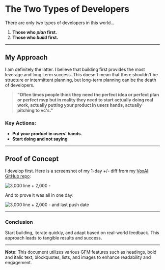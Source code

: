 # The Two Types of Developers

There are only two types of developers in this world...

1. **Those who _plan_ first.**
2. **Those who _build_ first.**

---

## My Approach

I am definitely the latter. I believe that building first provides the most leverage and long-term success. This doesn't mean that there shouldn't be structure or intermittent planning, but long-term planning can be the death of developers.

> **"Often times people think they need the perfect idea or perfect plan or perfect mvp but in reality they need to start actually doing real work, actually putting your product in users hands, actually pitching to vc's."**

### Key Actions:
- **Put your product in users' hands.**
- **Start doing and not saying**

---

## Proof of Concept

I develop first. Here is a screenshot of my 1-day +/- diff from my [VoxAI GitHub repo](https://github.com/aidanandrews22/VoxAI):

![3,000 line + 2,000 -](https://aidanandrews22.github.io/content/images/misc030425/3000linediff.png)

And to prove it was all in one day:

![3,000 line + 2,000 - and last push date](https://aidanandrews22.github.io/content/images/misc030425/3000linediffpush.png)

---

### Conclusion

Start building, iterate quickly, and adapt based on real-world feedback. This approach leads to tangible results and success.

---

**Note:** This document utilizes various GFM features such as headings, bold and italic text, blockquotes, lists, and images to enhance readability and engagement.